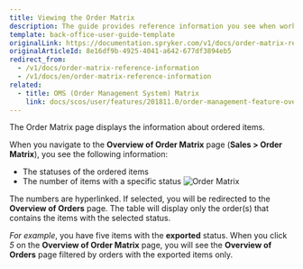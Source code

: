 ```yaml
---
title: Viewing the Order Matrix
description: The guide provides reference information you see when working with the ordered items in the Back Office.
template: back-office-user-guide-template
originalLink: https://documentation.spryker.com/v1/docs/order-matrix-reference-information
originalArticleId: 8e16df9b-4925-4041-a642-677df3894eb5
redirect_from:
  - /v1/docs/order-matrix-reference-information
  - /v1/docs/en/order-matrix-reference-information
related:
  - title: OMS (Order Management System) Matrix
    link: docs/scos/user/features/201811.0/order-management-feature-overview/oms-order-management-system-matrix.html
---
```


The Order Matrix page displays the information about ordered items.

When you navigate to the **Overview of Order Matrix** page (**Sales > Order Matrix**), you see the following information:
* The statuses of the ordered items
* The number of items with a specific status
![Order Matrix](https://spryker.s3.eu-central-1.amazonaws.com/docs/User+Guides/Back+Office+User+Guides/Sales/Order+Matrix/order+matrix.png)

The numbers are hyperlinked. If selected, you will be redirected to the **Overview of Orders** page. The table will display only the order(s) that contains the items with the selected status.

_For example_, you have five items with the **exported** status. When you click _5_ on the **Overview of Order Matrix** page, you will see the **Overview of Orders** page filtered by orders with the exported items only.
